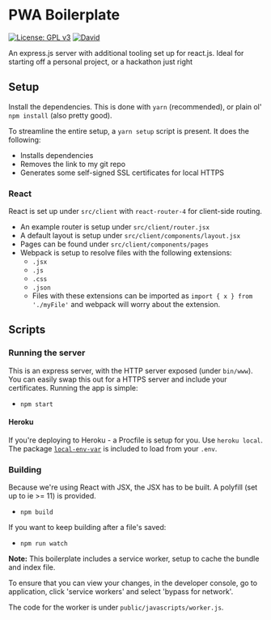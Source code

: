 # PWA Boilerplate

[![License: GPL v3](https://img.shields.io/badge/License-GPL%20v3-blue.svg)](https://www.gnu.org/licenses/gpl-3.0) [![David](https://img.shields.io/david/hjfitz/boilerplate-react.svg)]()

An express.js server with additional tooling set up for react.js. Ideal for starting off a personal project, or a hackathon just right


## Setup
Install the dependencies. This is done with `yarn` (recommended), or plain ol' `npm install` (also pretty good).

To streamline the entire setup, a `yarn setup` script is present. It does the following:
- Installs dependencies
- Removes the link to my git repo
- Generates some self-signed SSL certificates for local HTTPS

### React
React is set up under `src/client` with `react-router-4` for client-side routing. 

- An example router is setup under `src/client/router.jsx`
- A default layout is setup under `src/client/components/layout.jsx`
- Pages can be found under `src/client/components/pages`
- Webpack is setup to resolve files with the following extensions:
  - `.jsx`
  - `.js`
  - `.css`
  - `.json`
  - Files with these extensions can be imported as `import { x } from './myFile'` and webpack will worry about the extension.

## Scripts

### Running the server
This is an express server, with the HTTP server exposed (under `bin/www`). You can easily swap this out for a HTTPS server and include your certificates. Running the app is simple:

- `npm start`

#### Heroku

If you're deploying to Heroku - a Procfile is setup for you. Use `heroku local`. The package [`local-env-var`](https://www.npmjs.com/package/local-env-var) is included to load from your `.env`.

### Building
Because we're using React with JSX, the JSX has to be built. A polyfill (set up to ie >= 11) is provided.

- `npm build`

If you want to keep building after a file's saved:

- `npm run watch`


**Note:** This boilerplate includes a service worker, setup to cache the bundle and index file. 

To ensure that you can view your changes, in the developer console, go to application, click 'service workers' and select 'bypass for network'.

The code for the worker is under `public/javascripts/worker.js`. 
